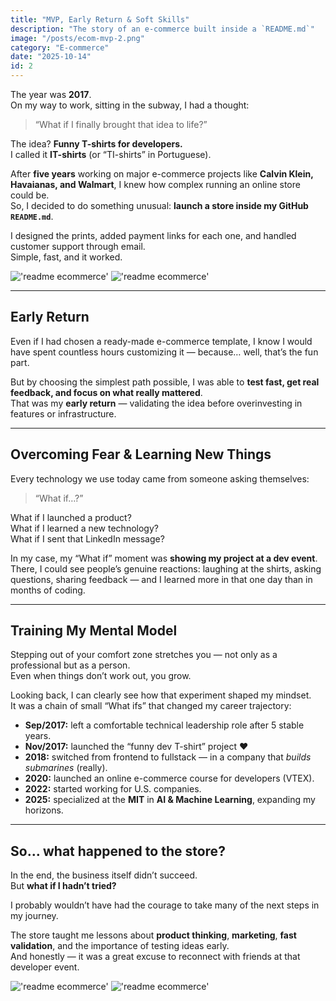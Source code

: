 ```yaml
---
title: "MVP, Early Return & Soft Skills"
description: "The story of an e-commerce built inside a `README.md`"
image: "/posts/ecom-mvp-2.png"
category: "E-commerce"
date: "2025-10-14"
id: 2
---
```


The year was **2017**.  
On my way to work, sitting in the subway, I had a thought:  
> “What if I finally brought that idea to life?”  

The idea? **Funny T-shirts for developers.**  
I called it **IT-shirts** (or “TI-shirts” in Portuguese).

After **five years** working on major e-commerce projects like **Calvin Klein, Havaianas, and Walmart**, I knew how complex running an online store could be.  
So, I decided to do something unusual: **launch a store inside my GitHub `README.md`**.

I designed the prints, added payment links for each one, and handled customer support through email.  
Simple, fast, and it worked.

!['readme ecommerce'](/posts/ecom-mvp-1.png)
!['readme ecommerce'](/posts/ecom-mvp-4.png)

---

## Early Return

Even if I had chosen a ready-made e-commerce template, I know I would have spent countless hours customizing it — because… well, that’s the fun part.

But by choosing the simplest path possible, I was able to **test fast, get real feedback, and focus on what really mattered**.  
That was my **early return** — validating the idea before overinvesting in features or infrastructure.

---

## Overcoming Fear & Learning New Things

Every technology we use today came from someone asking themselves:  
> “What if…?”

What if I launched a product?  
What if I learned a new technology?  
What if I sent that LinkedIn message?  

In my case, my “What if” moment was **showing my project at a dev event**.  
There, I could see people’s genuine reactions: laughing at the shirts, asking questions, sharing feedback — and I learned more in that one day than in months of coding.

---

## Training My Mental Model

Stepping out of your comfort zone stretches you — not only as a professional but as a person.  
Even when things don’t work out, you grow.  

Looking back, I can clearly see how that experiment shaped my mindset.  
It was a chain of small “What ifs” that changed my career trajectory:

- **Sep/2017:** left a comfortable technical leadership role after 5 stable years.  
- **Nov/2017:** launched the “funny dev T-shirt” project ❤️  
- **2018:** switched from frontend to fullstack — in a company that *builds submarines* (really).  
- **2020:** launched an online e-commerce course for developers (VTEX).  
- **2022:** started working for U.S. companies.  
- **2025:** specialized at the **MIT** in **AI & Machine Learning**, expanding my horizons.

---

## So… what happened to the store?

In the end, the business itself didn’t succeed.  
But **what if I hadn’t tried?**

I probably wouldn’t have had the courage to take many of the next steps in my journey.  

The store taught me lessons about **product thinking**, **marketing**, **fast validation**, and the importance of testing ideas early.  
And honestly — it was a great excuse to reconnect with friends at that developer event.

!['readme ecommerce'](/posts/ecom-mvp-5.png)
!['readme ecommerce'](/posts/ecom-mvp-6.png)
